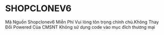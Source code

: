 # SHOPCLONEV6
Mã Nguồn Shopclonev6 Miễn Phí
Vui lòng tôn trọng chính chủ.Không Thay Đổi Powered Của CMSNT
Không sử dụng code vào mục đích thương mại

